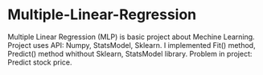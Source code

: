 # Multiple-Linear-Regression
Multiple Linear Regression (MLP) is basic project about Mechine Learning. Project uses API: Numpy, StatsModel, Sklearn. I implemented Fit() method, Predict() method whithout Sklearn, StatsModel library.
Problem in project: Predict stock price.
